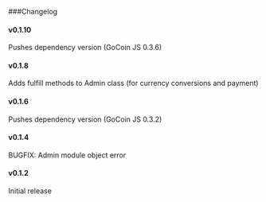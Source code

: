 ###Changelog

#### v0.1.10
Pushes dependency version (GoCoin JS 0.3.6)

#### v0.1.8
Adds fulfill methods to Admin class (for currency conversions and payment)

#### v0.1.6
Pushes dependency version (GoCoin JS 0.3.2)

#### v0.1.4
BUGFIX: Admin module object error

#### v0.1.2
Initial release